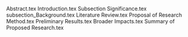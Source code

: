 Abstract.tex
Introduction.tex
Subsection Significance.tex
subsection_Background.tex
Literature Review.tex
Proposal of Research Method.tex
Preliminary Results.tex
Broader Impacts.tex
Summary of Proposed Research.tex
